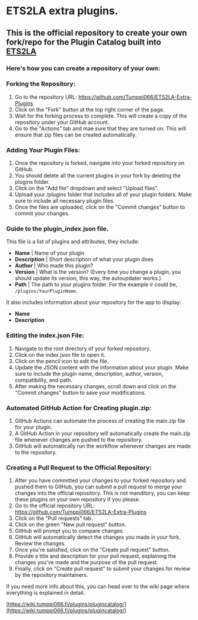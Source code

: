 # ETS2LA extra plugins.

## This is the official repository to create your own fork/repo for the Plugin Catalog built into [ETS2LA](https://github.com/Tumppi066/Euro-Truck-Simulator-2-Lane-Assist)

### Here's how you can create a repository of your own:

### Forking the Repository:
1. Go to the repository URL: https://github.com/Tumppi066/ETS2LA-Extra-Plugins
2. Click on the "Fork" button at the top right corner of the page.
3. Wait for the forking process to complete. This will create a copy of the repository under your GitHub account.
4. Go to the "Actions" tab and mae sure that they are turned on. This will ensure that zip files can be created automatically.

### Adding Your Plugin Files:
1. Once the repository is forked, navigate into your forked repository on GitHub.
2. You should delete all the current plugins in your fork by deleting the plugins folder.
3. Click on the "Add file" dropdown and select "Upload files".
4. Upload your /plugins folder that includes all of your plugin folders. Make sure to include all necessary plugin files.
5. Once the files are uploaded, click on the "Commit changes" button to commit your changes.

### Guide to the plugin_index.json file.

This file is a list of plugins and attributes, they include:
- **Name** | Name of your plugin
- **Description** | Short description of what your plugin does
- **Author** | Who made this plugin?
- **Version** | What is the version? (Every time you change a plugin, you should update its version, this way, the autoupdater works.)
- **Path** | The path to your plugins folder. For the example ir could be, ```/plugins/YourPluginName```.

It also includes information about your repository for the app to display:
- **Name** 
- **Description**

### Editing the index.json File:
1. Navigate to the root directory of your forked repository.
2. Click on the index.json file to open it.
3. Click on the pencil icon to edit the file.
4. Update the JSON content with the information about your plugin. Make sure to include the plugin name, description, author, version, compatibility, and path.
5. After making the necessary changes, scroll down and click on the "Commit changes" button to save your modifications.

### Automated GitHub Action for Creating plugin.zip:
1. GitHub Actions can automate the process of creating the main.zip file for your plugin.
2. A GitHub Action in your repository will automatically create the main.zip file whenever changes are pushed to the repository.
3. GitHub will automatically run the workflow whenever changes are made to the repository.

### Creating a Pull Request to the Official Repository:
1. After you have committed your changes to your forked repository and pushed them to GitHub, you can submit a pull request to merge your changes into the official repository. This is not manditory, you can keep these plugins on your own repository if you please.
2. Go to the official repository URL: https://github.com/Tumppi066/ETS2LA-Extra-Plugins
3. Click on the "Pull requests" tab.
4. Click on the green "New pull request" button.
5. GitHub will prompt you to compare changes.
6. GitHub will automatically detect the changes you made in your fork. Review the changes.
7. Once you're satisfied, click on the "Create pull request" button.
8. Provide a title and description for your pull request, explaining the changes you've made and the purpose of the pull request.
9. Finally, click on "Create pull request" to submit your changes for review by the repository maintainers.

If you need more info about this, you can head over to the wiki page where everything is explained in detail.

[https://wiki.tumppi066.fi/plugins/plugincatalog/](https://wiki.tumppi066.fi/plugins/plugincatalog/)
